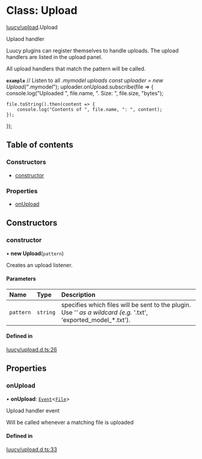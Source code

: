# Class: Upload

[luucy/upload](../modules/luucy_upload.md).Upload

Uplaod handler

Luucy plugins can register themselves to handle uploads.
The upload handlers are listed in the upload panel.

All upload handlers that match the pattern will be called.

**`example`**
//  Listen to all *.mymodel uploads
const uploader = new Upload("*.mymodel");
uploader.onUpload.subscribe(file => {
    console.log("Uploaded ", file.name, ". Size: ", file.size, "bytes");

    file.toString().then(content => {
        console.log("Contents of ", file.name, ": ", content);
    });
});

## Table of contents

### Constructors

- [constructor](luucy_upload.Upload.md#constructor)

### Properties

- [onUpload](luucy_upload.Upload.md#onupload)

## Constructors

### constructor

• **new Upload**(`pattern`)

Creates an upload listener.

#### Parameters

| Name | Type | Description |
| :------ | :------ | :------ |
| `pattern` | `string` | specifies which files will be sent to the plugin. Use '*' as a wildcard (e.g. '*.txt', 'exported_model_*.txt'). |

#### Defined in

[luucy/upload.d.ts:26](https://github.com/luucyadmin/luucy-types/blob/5fee54b/luucy/upload.d.ts#L26)

## Properties

### onUpload

• **onUpload**: [`Event`](luucy_event.Event.md)<[`File`](../interfaces/luucy_upload.File.md)\>

Upload handler event

Will be called whenever a matching file is uploaded

#### Defined in

[luucy/upload.d.ts:33](https://github.com/luucyadmin/luucy-types/blob/5fee54b/luucy/upload.d.ts#L33)
